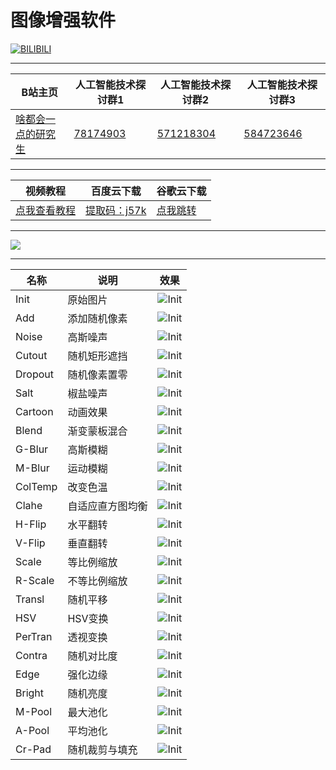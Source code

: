 图像增强软件
===========================

[![BILIBILI](https://github.com/Fafa-DL/Lhy_Machine_Learning/blob/main/Mine.png)](https://space.bilibili.com/46880349)

****
	
|B站主页|人工智能技术探讨群1|人工智能技术探讨群2|人工智能技术探讨群3|
|---|---|---|---|
|[啥都会一点的研究生](https://space.bilibili.com/46880349)|[78174903](https://jq.qq.com/?_wv=1027&k=lY5KVICA)|[571218304](https://jq.qq.com/?_wv=1027&k=ZCDCT3xV)|[584723646](https://jq.qq.com/?_wv=1027&k=bakez5Yz)|

****

|视频教程|百度云下载|谷歌云下载|
|---|---|---|
|[点我查看教程](https://www.bilibili.com/video/BV1Wv411h7kN)|[提取码：j57k](https://pan.baidu.com/s/15kMqqFzCr3ut-WK03XV5FQ)|[点我跳转](https://drive.google.com/file/d/1XP9pDiY7M9eYfCPtXAm-jKXrl58-k-Y4/view?usp=sharing)|

****

[![ ](https://raw.githubusercontent.com/Fafa-DL/readme-data/main/imgaug/main.png)](https://space.bilibili.com/46880349)

****

|名称|说明|效果|
|---|---|---|
|Init|原始图片|![Init](https://raw.githubusercontent.com/Fafa-DL/readme-data/main/imgaug/Init.png)|
|Add|添加随机像素|![Init](https://raw.githubusercontent.com/Fafa-DL/readme-data/main/imgaug/01Add.png)|
|Noise|高斯噪声|![Init](https://raw.githubusercontent.com/Fafa-DL/readme-data/main/imgaug/02Noise.png)|
|Cutout|随机矩形遮挡|![Init](https://raw.githubusercontent.com/Fafa-DL/readme-data/main/imgaug/03Cutout.png)|
|Dropout|随机像素置零|![Init](https://raw.githubusercontent.com/Fafa-DL/readme-data/main/imgaug/04Dropout.png)|
|Salt|椒盐噪声|![Init](https://raw.githubusercontent.com/Fafa-DL/readme-data/main/imgaug/05Salt.png)|
|Cartoon|动画效果|![Init](https://raw.githubusercontent.com/Fafa-DL/readme-data/main/imgaug/06Cartoon.png)|
|Blend|渐变蒙板混合|![Init](https://raw.githubusercontent.com/Fafa-DL/readme-data/main/imgaug/07Blend.png)|
|G-Blur|高斯模糊|![Init](https://raw.githubusercontent.com/Fafa-DL/readme-data/main/imgaug/08G-Blur.png)|
|M-Blur|运动模糊|![Init](https://raw.githubusercontent.com/Fafa-DL/readme-data/main/imgaug/09M-Blur.png)|
|ColTemp|改变色温|![Init](https://raw.githubusercontent.com/Fafa-DL/readme-data/main/imgaug/10ColTemp.png)|
|Clahe|自适应直方图均衡|![Init](https://raw.githubusercontent.com/Fafa-DL/readme-data/main/imgaug/11Clahe.png)|
|H-Flip|水平翻转|![Init](https://raw.githubusercontent.com/Fafa-DL/readme-data/main/imgaug/12H-Flip.png)|
|V-Flip|垂直翻转|![Init](https://raw.githubusercontent.com/Fafa-DL/readme-data/main/imgaug/13V-Flip.png)|
|Scale|等比例缩放|![Init](https://raw.githubusercontent.com/Fafa-DL/readme-data/main/imgaug/14Scale.png)|
|R-Scale|不等比例缩放|![Init](https://raw.githubusercontent.com/Fafa-DL/readme-data/main/imgaug/15R-Scale.png)|
|Transl|随机平移|![Init](https://raw.githubusercontent.com/Fafa-DL/readme-data/main/imgaug/16Transl.png)|
|HSV|HSV变换|![Init](https://raw.githubusercontent.com/Fafa-DL/readme-data/main/imgaug/17Rotate.png)|
|PerTran|透视变换|![Init](https://raw.githubusercontent.com/Fafa-DL/readme-data/main/imgaug/18PerTran.png)|
|Contra|随机对比度|![Init](https://raw.githubusercontent.com/Fafa-DL/readme-data/main/imgaug/19Contra.png)|
|Edge|强化边缘|![Init](https://raw.githubusercontent.com/Fafa-DL/readme-data/main/imgaug/20Edge.png)|
|Bright|随机亮度|![Init](https://raw.githubusercontent.com/Fafa-DL/readme-data/main/imgaug/21Bright.png)|
|M-Pool|最大池化|![Init](https://raw.githubusercontent.com/Fafa-DL/readme-data/main/imgaug/22M-Pool.png)|
|A-Pool|平均池化|![Init](https://raw.githubusercontent.com/Fafa-DL/readme-data/main/imgaug/23A-Pool.png)|
|Cr-Pad|随机裁剪与填充|![Init](https://raw.githubusercontent.com/Fafa-DL/readme-data/main/imgaug/24Cr-Pad.png)|
